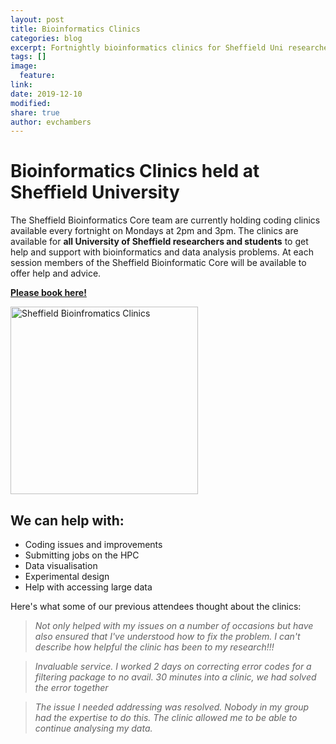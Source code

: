 ```yaml
---
layout: post
title: Bioinformatics Clinics
categories: blog
excerpt: Fortnightly bioinformatics clinics for Sheffield Uni researchers
tags: []
image:
  feature:
link:
date: 2019-12-10
modified:
share: true
author: evchambers
---
```


# Bioinformatics Clinics held at Sheffield University

The Sheffield Bioinformatics Core team are currently holding coding clinics available every fortnight on Mondays at 2pm and 3pm. The clinics are available for **all University of Sheffield researchers and students** to get help and support with bioinformatics and data analysis problems. At each session members of the Sheffield Bioinformatic Core will be available to offer help and advice.

[**Please book here!**](https://forms.gle/rPuEbJFtCEitS2GWA)

<a href="https://goo.gl/forms/JdIxBC4SCB6S8LB63"><img src="../../images/cropped-clinic.png" alt="Sheffield Bioinfromatics Clinics" style="border:none;" width="300"/></a>


## We can help with:
- Coding issues and improvements
- Submitting jobs on the HPC
- Data visualisation
- Experimental design
- Help with accessing large data

Here's what some of our previous attendees thought about the clinics:

> *Not only helped with my issues on a number of occasions but have also ensured that I've understood how to fix the problem. I can't describe how helpful the clinic has been to my research!!!*

> *Invaluable service. I worked 2 days on correcting error codes for a filtering package to no avail. 30 minutes into a clinic, we had solved the error together*

> *The issue I needed addressing was resolved. Nobody in my group had the expertise to do this. The clinic allowed me to be able to continue analysing my data.*

